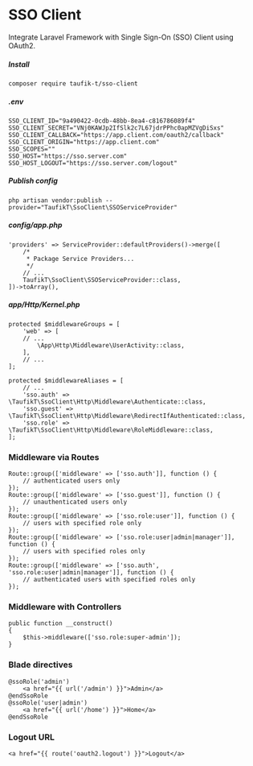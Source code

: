 # SSO Client

Integrate Laravel Framework with Single Sign-On (SSO) Client using OAuth2.

##### Install

    composer require taufik-t/sso-client

##### .env

    SSO_CLIENT_ID="9a490422-0cdb-48bb-8ea4-c816786089f4"
    SSO_CLIENT_SECRET="VNj0KAWJp2IfSlk2c7L67jdrPPhc0apMZVgDiSxs"
    SSO_CLIENT_CALLBACK="https://app.client.com/oauth2/callback"
    SSO_CLIENT_ORIGIN="https://app.client.com"
    SSO_SCOPES=""
    SSO_HOST="https://sso.server.com"
    SSO_HOST_LOGOUT="https://sso.server.com/logout"

##### Publish config

    php artisan vendor:publish --provider="TaufikT\SsoClient\SSOServiceProvider"

##### config/app.php

    'providers' => ServiceProvider::defaultProviders()->merge([
        /*
         * Package Service Providers...
         */
        // ...
        TaufikT\SsoClient\SSOServiceProvider::class,
    ])->toArray(),

##### app/Http/Kernel.php

    protected $middlewareGroups = [
        'web' => [
        // ...
            \App\Http\Middleware\UserActivity::class,
        ],
        // ...
    ];

    protected $middlewareAliases = [
        // ...
        'sso.auth' => \TaufikT\SsoClient\Http\Middleware\Authenticate::class,
        'sso.guest' => \TaufikT\SsoClient\Http\Middleware\RedirectIfAuthenticated::class,
        'sso.role' => \TaufikT\SsoClient\Http\Middleware\RoleMiddleware::class,
    ];

### Middleware via Routes

    Route::group(['middleware' => ['sso.auth']], function () {
        // authenticated users only
    });
    Route::group(['middleware' => ['sso.guest']], function () {
        // unauthenticated users only
    });
    Route::group(['middleware' => ['sso.role:user']], function () {
        // users with specified role only
    });
    Route::group(['middleware' => ['sso.role:user|admin|manager']], function () {
        // users with specified roles only
    });
    Route::group(['middleware' => ['sso.auth', 'sso.role:user|admin|manager']], function () {
        // authenticated users with specified roles only
    });

### Middleware with Controllers

    public function __construct()
    {
        $this->middleware(['sso.role:super-admin']);
    }

### Blade directives

    @ssoRole('admin')
        <a href="{{ url('/admin') }}">Admin</a>
    @endSsoRole
    @ssoRole('user|admin')
        <a href="{{ url('/home') }}">Home</a>
    @endSsoRole

### Logout URL

    <a href="{{ route('oauth2.logout') }}">Logout</a>

